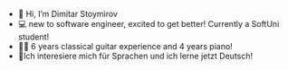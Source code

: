 - 👋 Hi, I’m Dimitar Stoymirov
- 💻 new to software engineer, excited to get better! Currently a SoftUni student!
- 🎸🎹 6 years classical guitar experience and 4 years piano!
- 💬Ich interesiere mich für Sprachen und ich lerne jetzt Deutsch!
  

<!---
Stoymirov/Stoymirov is a ✨ special ✨ repository because its `README.md` (this file) appears on your GitHub profile.
You can click the Preview link to take a look at your changes.
--->
